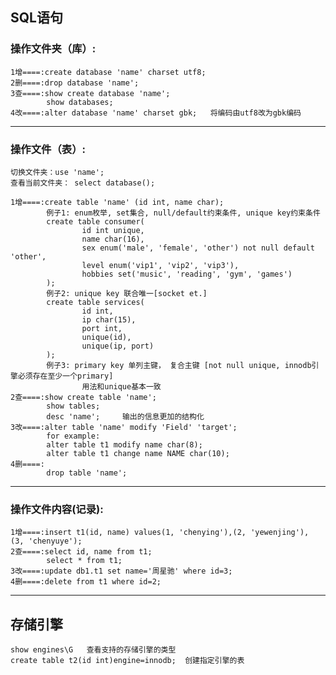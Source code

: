 ## SQL语句

### 操作文件夹（库）:
```
1增====:create database 'name' charset utf8;
2删====:drop database 'name';
3查====:show create database 'name';
        show databases;
4改====:alter database 'name' charset gbk;   将编码由utf8改为gbk编码
```
-----------------------------------------------------------------
### 操作文件（表）:
```
切换文件夹：use 'name';
查看当前文件夹： select database();

1增====:create table 'name' (id int, name char);
        例子1: enum枚举, set集合, null/default约束条件, unique key约束条件
        create table consumer(
                id int unique, 
                name char(16),
                sex enum('male', 'female', 'other') not null default 'other',
                level enum('vip1', 'vip2', 'vip3'),
                hobbies set('music', 'reading', 'gym', 'games')
        );
        例子2: unique key 联合唯一[socket et.]
        create table services(
                id int,
                ip char(15),
                port int,
                unique(id),
                unique(ip, port)
        );
        例子3: primary key 单列主键， 复合主键 [not null unique, innodb引擎必须存在至少一个primary]
                用法和unique基本一致
2查====:show create table 'name';
        show tables;
        desc 'name';     输出的信息更加的结构化
3改====:alter table 'name' modify 'Field' 'target';
        for example:
        alter table t1 modify name char(8);
        alter table t1 change name NAME char(10);
4删====:
        drop table 'name';
```
-------------------------------------------------------------
### 操作文件内容(记录):
```
1增====:insert t1(id, name) values(1, 'chenying'),(2, 'yewenjing'), (3, 'chenyuye');
2查====:select id, name from t1;
        select * from t1;
3改====:update db1.t1 set name='周星驰' where id=3;
4删====:delete from t1 where id=2;
```
----------------------------------------------------------------
## 存储引擎
```
show engines\G   查看支持的存储引擎的类型
create table t2(id int)engine=innodb;  创建指定引擎的表


```
